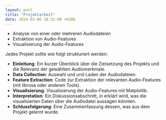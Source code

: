 ```yaml
---
layout: post
title: "Projektarbeit"
date: 2024-02-06 18:31:00 +0200
---
```


- Analyse von einer oder mehreren Audiodateien
- Extraktion von Audio-Features
- Visualisierung der Audio-Features

Jedes Projekt sollte wie folgt strukturiert werden:
- **Einleitung**: Ein kurzer Überblick über die Zielsetzung des Projekts und die Relevanz der gewählten Audiomerkmale.
- **Data Collection**: Auswahl und und Laden der Audiodateien.
- **Feature Extraction**: Code zur Extraktion der relevanten Audio-Features (mit librosa oder anderen Tools).
- **Visualisierung**: Visualisierung der Audio-Features mit Matplotlib.
- **Interpretation**: Ein Diskussionsabschnitt, in erklärt wird, was die visualisierten Daten über die Audiodatei aussagen könnten.
- **Schlussfolgerung**: Eine Zusammenfassung dessen, was aus dem Projekt gelernt wurde.
